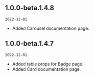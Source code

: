 ## 1.0.0-beta.1.4.8

`2022-12-01`

- Added Carousel documentation page.

## 1.0.0-beta.1.4.7

`2022-12-01`

- Added table props for Badge page.
- Added Card documentation page.

